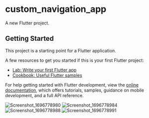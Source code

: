 # custom_navigation_app

A new Flutter project.

## Getting Started

This project is a starting point for a Flutter application.

A few resources to get you started if this is your first Flutter project:

- [Lab: Write your first Flutter app](https://docs.flutter.dev/get-started/codelab)
- [Cookbook: Useful Flutter samples](https://docs.flutter.dev/cookbook)

For help getting started with Flutter development, view the
[online documentation](https://docs.flutter.dev/), which offers tutorials,
samples, guidance on mobile development, and a full API reference.

![Screenshot_1696778980](https://github.com/uhlapru57/custom-navigation-app/assets/97748694/54476884-3843-4225-84d1-a19c152a8a68)
![Screenshot_1696778984](https://github.com/uhlapru57/custom-navigation-app/assets/97748694/c7cc01e7-cf6b-4cee-83fa-17d7ce2958bd)
![Screenshot_1696778988](https://github.com/uhlapru57/custom-navigation-app/assets/97748694/086e7fff-c0d5-4926-90a9-087bec48064b)
![Screenshot_1696778991](https://github.com/uhlapru57/custom-navigation-app/assets/97748694/19c3473c-18bd-4c0b-b395-f77023eb31a1)


